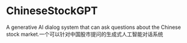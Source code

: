 # ChineseStockGPT
A generative AI dialog system that can ask questions about the Chinese stock market.一个可以针对中国股市提问的生成式人工智能对话系统
